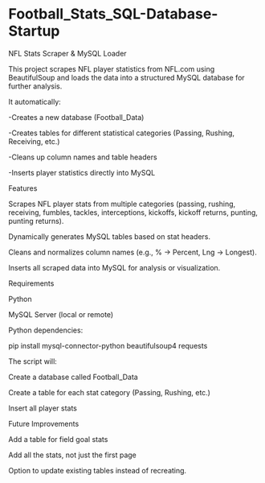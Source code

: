# Football_Stats_SQL-Database-Startup

NFL Stats Scraper & MySQL Loader

This project scrapes NFL player statistics from NFL.com
 using BeautifulSoup and loads the data into a structured MySQL database for further analysis.

It automatically:

-Creates a new database (Football_Data)

-Creates tables for different statistical categories (Passing, Rushing, Receiving, etc.)

-Cleans up column names and table headers

-Inserts player statistics directly into MySQL

Features

Scrapes NFL player stats from multiple categories (passing, rushing, receiving, fumbles, tackles, interceptions, kickoffs, kickoff returns, punting, punting returns).

Dynamically generates MySQL tables based on stat headers.

Cleans and normalizes column names (e.g., % → Percent, Lng → Longest).

Inserts all scraped data into MySQL for analysis or visualization.

Requirements

Python

MySQL Server (local or remote)

Python dependencies:

pip install mysql-connector-python beautifulsoup4 requests


The script will:

Create a database called Football_Data

Create a table for each stat category (Passing, Rushing, etc.)

Insert all player stats

 

Future Improvements

Add a table for field goal stats

Add all the stats, not just the first page 

Option to update existing tables instead of recreating.
